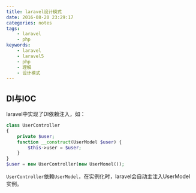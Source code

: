```yaml
---
title: laravel设计模式
date: 2016-08-20 23:29:17
categories: notes
tags:
    - laravel
    - php
keywords:
    - laravel
    - laravel5
    - php
    - 理解
    - 设计模式
---
```


## DI与IOC

laravel中实现了DI依赖注入，如：

```php
class UserController
{
    private $user;
    function __construct(UserModel $user) {
        $this->user = $user;
    }
}
$user = new UserController(new UserMonel());
```    

`UserController`依赖`UserModel`，在实例化时，laravel会自动主注入UserModel实例。
<!--stackedit_data:
eyJoaXN0b3J5IjpbMTMyNjA3MTM2NiwtMjY0NTQ1ODEzXX0=
-->